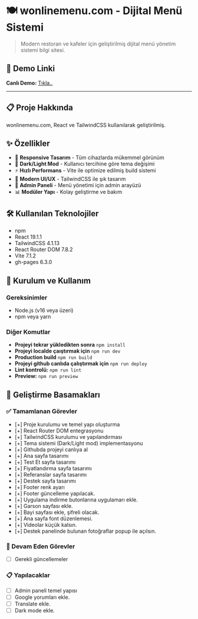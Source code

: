 # 🍽️ wonlinemenu.com - Dijital Menü Sistemi

> Modern restoran ve kafeler için geliştirilmiş dijital menü yönetim sistemi bilgi sitesi.

## 🚀 Demo Linki

**Canlı Demo:** [Tıkla..](https://melihcandemir.github.io/wonlinemenu.com/)

---

## 📋 Proje Hakkında

wonlinemenu.com, React ve TailwindCSS kullanılarak geliştirilmiş.

## ✨ Özellikler

- 📱 **Responsive Tasarım** - Tüm cihazlarda mükemmel görünüm
- 🌙 **Dark/Light Mod** - Kullanıcı tercihine göre tema değişimi
- ⚡ **Hızlı Performans** - Vite ile optimize edilmiş build sistemi
- 🎨 **Modern UI/UX** - TailwindCSS ile şık tasarım
- 🔧 **Admin Paneli** - Menü yönetimi için admin arayüzü
- 📊 **Modüler Yapı** - Kolay geliştirme ve bakım

## 🛠️ Kullanılan Teknolojiler

- npm
- React 19.1.1
- TailwindCSS 4.1.13
- React Router DOM 7.8.2
- Vite 7.1.2
- gh-pages 6.3.0

## 🚀 Kurulum ve Kullanım

### Gereksinimler

- Node.js (v16 veya üzeri)
- npm veya yarn

### Diğer Komutlar

- **Projeyi tekrar yükledikten sonra** `npm install`
- **Projeyi localde çaıştırmak için** `npm run dev`
- **Production build** `npm run build`
- **Projeyi github canlıda çalıştırmak için** `npm run deploy`
- **Lint kontrolü:** `npm run lint`
- **Preview:** `npm run preview`

## 📝 Geliştirme Basamakları

### ✅ Tamamlanan Görevler

- [+] Proje kurulumu ve temel yapı oluşturma
- [+] React Router DOM entegrasyonu
- [+] TailwindCSS kurulumu ve yapılandırması
- [+] Tema sistemi (Dark/Light mod) implementasyonu
- [+] Githubda projeyi canlıya al
- [+] Ana sayfa tasarımı
- [+] Test Et sayfa tasarımı
- [+] Fiyatlandırma sayfa tasarımı
- [+] Referanslar sayfa tasarımı
- [+] Destek sayfa tasarımı
- [+] Footer renk ayarı
- [+] Footer güncelleme yapılacak.
- [+] Uygulama indirme butonlarına uygulamarı ekle.
- [+] Garson sayfası ekle.
- [+] Bayi sayfası ekle, şifreli olacak.
- [+] Ana sayfa font düzenlemesi.
- [+] Videolar küçük kalsın.
- [+] Destek panelinde bulunan fotoğraflar popup ile açılsın.

### 🔄 Devam Eden Görevler

- [ ] Gerekli güncellemeler

### 📋 Yapılacaklar

- [ ] Admin paneli temel yapısı
- [ ] Google yorumları ekle.
- [ ] Translate ekle.
- [ ] Dark mode ekle.
